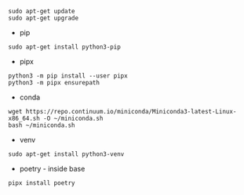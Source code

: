 ```
sudo apt-get update
sudo apt-get upgrade
```

* pip 

```
sudo apt-get install python3-pip
```

* pipx

```
python3 -m pip install --user pipx
python3 -m pipx ensurepath
```

* conda

```
wget https://repo.continuum.io/miniconda/Miniconda3-latest-Linux-x86_64.sh -O ~/miniconda.sh
bash ~/miniconda.sh
```

* venv

```
sudo apt-get install python3-venv
```

* poetry - inside base

```
pipx install poetry
```

